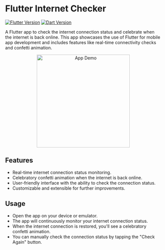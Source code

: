 # Flutter Internet Checker

[![Flutter Version](https://img.shields.io/badge/Flutter-v2.0+-blue.svg)](https://flutter.dev/)
[![Dart Version](https://img.shields.io/badge/Dart-v2.12+-blue.svg)](https://dart.dev/)

A Flutter app to check the internet connection status and celebrate when the internet is back online. This app showcases the use of Flutter for mobile app development and includes features like real-time connectivity checks and confetti animation.

<p align="center">
  <img src="demo.gif" alt="App Demo" width="300">
</p>

## Features

- Real-time internet connection status monitoring.
- Celebratory confetti animation when the internet is back online.
- User-friendly interface with the ability to check the connection status.
- Customizable and extensible for further improvements.


## Usage
- Open the app on your device or emulator.
- The app will continuously monitor your internet connection status.
- When the internet connection is restored, you'll see a celebratory confetti animation.
- You can manually check the connection status by tapping the "Check Again" button.
